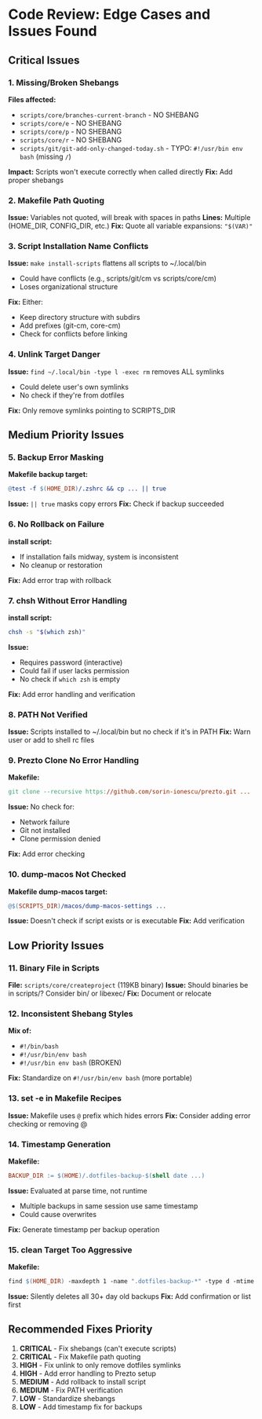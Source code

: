 # Code Review: Edge Cases and Issues Found

## Critical Issues

### 1. Missing/Broken Shebangs
**Files affected:**
- `scripts/core/branches-current-branch` - NO SHEBANG
- `scripts/core/e` - NO SHEBANG
- `scripts/core/p` - NO SHEBANG  
- `scripts/core/r` - NO SHEBANG
- `scripts/git/git-add-only-changed-today.sh` - TYPO: `#!/usr/bin env bash` (missing `/`)

**Impact:** Scripts won't execute correctly when called directly
**Fix:** Add proper shebangs

### 2. Makefile Path Quoting
**Issue:** Variables not quoted, will break with spaces in paths
**Lines:** Multiple (HOME_DIR, CONFIG_DIR, etc.)
**Fix:** Quote all variable expansions: `"$(VAR)"`

### 3. Script Installation Name Conflicts
**Issue:** `make install-scripts` flattens all scripts to ~/.local/bin
- Could have conflicts (e.g., scripts/git/cm vs scripts/core/cm)
- Loses organizational structure

**Fix:** Either:
- Keep directory structure with subdirs
- Add prefixes (git-cm, core-cm)
- Check for conflicts before linking

### 4. Unlink Target Danger
**Issue:** `find ~/.local/bin -type l -exec rm` removes ALL symlinks
- Could delete user's own symlinks
- No check if they're from dotfiles

**Fix:** Only remove symlinks pointing to SCRIPTS_DIR

## Medium Priority Issues

### 5. Backup Error Masking
**Makefile backup target:**
```makefile
@test -f $(HOME_DIR)/.zshrc && cp ... || true
```
**Issue:** `|| true` masks copy errors
**Fix:** Check if backup succeeded

### 6. No Rollback on Failure
**install script:**
- If installation fails midway, system is inconsistent
- No cleanup or restoration

**Fix:** Add error trap with rollback

### 7. chsh Without Error Handling
**install script:**
```bash
chsh -s "$(which zsh)"
```
**Issue:** 
- Requires password (interactive)
- Could fail if user lacks permission
- No check if `which zsh` is empty

**Fix:** Add error handling and verification

### 8. PATH Not Verified
**Issue:** Scripts installed to ~/.local/bin but no check if it's in PATH
**Fix:** Warn user or add to shell rc files

### 9. Prezto Clone No Error Handling
**Makefile:**
```makefile
git clone --recursive https://github.com/sorin-ionescu/prezto.git ...
```
**Issue:** No check for:
- Network failure
- Git not installed
- Clone permission denied

**Fix:** Add error checking

### 10. dump-macos Not Checked
**Makefile dump-macos target:**
```makefile
@$(SCRIPTS_DIR)/macos/dump-macos-settings ...
```
**Issue:** Doesn't check if script exists or is executable
**Fix:** Add verification

## Low Priority Issues

### 11. Binary File in Scripts
**File:** `scripts/core/createproject` (119KB binary)
**Issue:** Should binaries be in scripts/? Consider bin/ or libexec/
**Fix:** Document or relocate

### 12. Inconsistent Shebang Styles
**Mix of:**
- `#!/bin/bash`
- `#!/usr/bin/env bash`
- `#!/usr/bin env bash` (BROKEN)

**Fix:** Standardize on `#!/usr/bin/env bash` (more portable)

### 13. set -e in Makefile Recipes
**Issue:** Makefile uses `@` prefix which hides errors
**Fix:** Consider adding error checking or removing @

### 14. Timestamp Generation
**Makefile:**
```makefile
BACKUP_DIR := $(HOME)/.dotfiles-backup-$(shell date ...)
```
**Issue:** Evaluated at parse time, not runtime
- Multiple backups in same session use same timestamp
- Could cause overwrites

**Fix:** Generate timestamp per backup operation

### 15. clean Target Too Aggressive
**Makefile:**
```makefile
find $(HOME_DIR) -maxdepth 1 -name ".dotfiles-backup-*" -type d -mtime +30 -exec rm -rf {} \;
```
**Issue:** Silently deletes all 30+ day old backups
**Fix:** Add confirmation or list first

## Recommended Fixes Priority

1. **CRITICAL** - Fix shebangs (can't execute scripts)
2. **CRITICAL** - Fix Makefile path quoting
3. **HIGH** - Fix unlink to only remove dotfiles symlinks
4. **HIGH** - Add error handling to Prezto setup
5. **MEDIUM** - Add rollback to install script
6. **MEDIUM** - Fix PATH verification
7. **LOW** - Standardize shebangs
8. **LOW** - Add timestamp fix for backups
